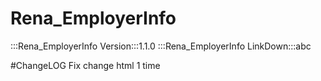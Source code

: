 # Rena_EmployerInfo

:::Rena_EmployerInfo Version:::1.1.0
:::Rena_EmployerInfo LinkDown:::abc

#ChangeLOG
Fix change html 1 time
